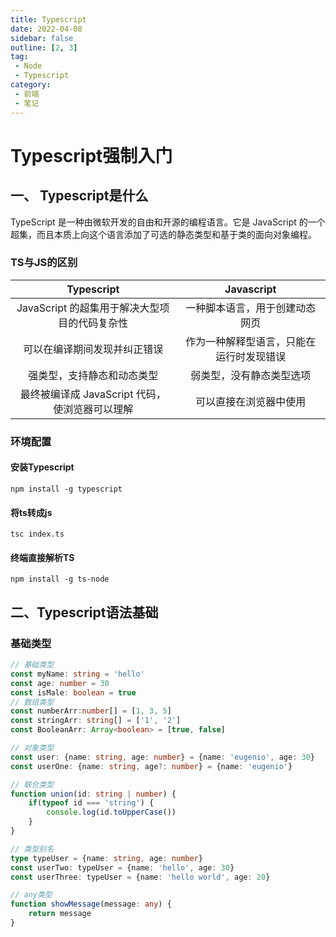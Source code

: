 ```yaml
---
title: Typescript
date: 2022-04-08
sidebar: false
outline: [2, 3]
tag:
 - Node
 - Typescript
category:
 - 前端
 - 笔记
---
```


# Typescript强制入门


## 一、 Typescript是什么

TypeScript 是一种由微软开发的自由和开源的编程语言。它是 JavaScript 的一个超集，而且本质上向这个语言添加了可选的静态类型和基于类的面向对象编程。

### TS与JS的区别

| Typescript | Javascript |
| :-----:| :----: |
| JavaScript 的超集用于解决大型项目的代码复杂性 | 一种脚本语言，用于创建动态网页 |
| 可以在编译期间发现并纠正错误 | 作为一种解释型语言，只能在运行时发现错误 |
| 强类型，支持静态和动态类型 | 弱类型，没有静态类型选项 |
| 最终被编译成 JavaScript 代码，使浏览器可以理解 | 可以直接在浏览器中使用 |

### 环境配置

#### 安装Typescript
```shell
npm install -g typescript
```

#### 将ts转成js
```shell
tsc index.ts
```

#### 终端直接解析TS
```shell
npm install -g ts-node
```

## 二、Typescript语法基础

### 基础类型
```typescript
// 基础类型
const myName: string = 'hello'
const age: number = 30
const isMale: boolean = true
// 数组类型
const numberArr:number[] = [1, 3, 5]
const stringArr: string[] = ['1', '2']
const BooleanArr: Array<boolean> = [true, false]

// 对象类型
const user: {name: string, age: number} = {name: 'eugenio', age: 30}
const userOne: {name: string, age?: number} = {name: 'eugenio'}

// 联合类型
function union(id: string | number) {
    if(typeof id === 'string') {
        console.log(id.toUpperCase())
    }
}

// 类型别名
type typeUser = {name: string, age: number}
const userTwo: typeUser = {name: 'hello', age: 30}
const userThree: typeUser = {name: 'hello world', age: 20}

// any类型
function showMessage(message: any) {
    return message
}

```



